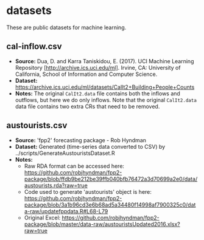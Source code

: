 # datasets

These are public datasets for machine learning.

## cal-inflow.csv

- **Source:** Dua, D. and Karra Taniskidou, E. (2017). UCI Machine Learning Repository [http://archive.ics.uci.edu/ml]. Irvine, CA: University of California, School of Information and Computer Science.
- **Dataset:** https://archive.ics.uci.edu/ml/datasets/CalIt2+Building+People+Counts
- **Notes:** The original `CalIt2.data` file contains both the inflows and outflows, but here we do only inflows. Note that the original `CalIt2.data` data file contains two extra CRs that need to be removed.

## austourists.csv

- **Source:** 'fpp2' forecasting package - Rob Hyndman
- **Dataset:** Generated (time-series data converted to CSV) by ../scripts/GenerateAustouristsDataset.R
- **Notes:** 
  - Raw RDA format can be accessed here: https://github.com/robjhyndman/fpp2-package/blob/ffdb9be212be39ffb040bfb76472a3d70699a2e0/data/austourists.rda?raw=true
  - Code used to generate 'austourists' object is here: https://github.com/robjhyndman/fpp2-package/blob/3a1b96cd3e6b68ad5a34480f14998af7900325c0/data-raw/updatefppdata.R#L68-L79
  - Original Excel: https://github.com/robjhyndman/fpp2-package/blob/master/data-raw/austouristsUpdated2016.xlsx?raw=true
